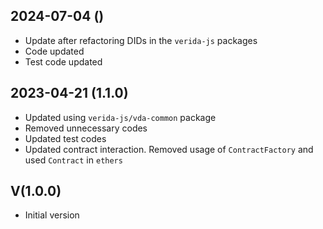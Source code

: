 2024-07-04 ()
--------------------

- Update after refactoring DIDs in the `verida-js` packages
- Code updated
- Test code updated

2023-04-21 (1.1.0)
--------------------

- Updated using `verida-js/vda-common` package
- Removed unnecessary codes
- Updated test codes
- Updated contract interaction. Removed usage of `ContractFactory` and used `Contract` in `ethers`

V(1.0.0)
--------------------

- Initial version

